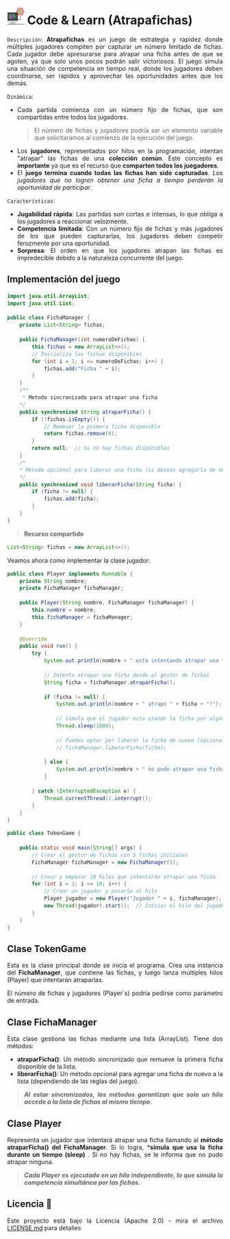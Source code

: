 <div align="justify">

# <img src=../../../images/computer.png width="40"> Code & Learn (Atrapafichas)

`Descripción`:
**Atrapafichas** es un juego de estrategia y rapidez donde múltiples jugadores compiten por capturar un número limitado de fichas. Cada jugador debe apresurarse para atrapar una ficha antes de que se agoten, ya que solo unos pocos podrán salir victoriosos. El juego simula una situación de competencia en tiempo real, donde los jugadores deben coordinarse, ser rápidos y aprovechar las oportunidades antes que los demás.

`Dinámica`:

- Cada partida comienza con un número fijo de fichas, que son compartidas entre todos los jugadores.
    > El número de fichas y jugadores podría ser un elemento variable que solicitaramos al comienzo de la ejecución del juego.
- Los **jugadores**, representados por hilos en la programación, intentan "atrapar" las fichas de una **colección común**. Este concepto es **importante** ya que es el recurso que **comparten todos los juegadores**.
- El **juego termina cuando todas las fichas han sido capturadas**. *Los jugadores que no logren obtener una ficha a tiempo perderán la oportunidad de participar*.

`Características`:

- **Jugabilidad rápida**: Las partidas son cortas e intensas, lo que obliga a los jugadores a reaccionar velozmente.
- **Competencia limitada**: Con un número fijo de fichas y más jugadores de los que pueden capturarlas, los jugadores deben competir ferozmente por una oportunidad.
- **Sorpresa**: El orden en que los jugadores atrapan las fichas es impredecible debido a la naturaleza concurrente del juego.

## Implementación del juego

```java
import java.util.ArrayList;
import java.util.List;

public class FichaManager {
    private List<String> fichas;

    public FichaManager(int numeroDeFichas) {
        this.fichas = new ArrayList<>();
        // Inicializa las fichas disponibles
        for (int i = 1; i <= numeroDeFichas; i++) {
            fichas.add("Ficha " + i);
        }
    }
    /**
     * Metodo sincronizado para atrapar una ficha
    */
    public synchronized String atraparFicha() {
        if (!fichas.isEmpty()) {
            // Remover la primera ficha disponible
            return fichas.remove(0);
        }
        return null;  // Si no hay fichas disponibles
    }
    /*
    * Metodo opcional para liberar una ficha (si deseas agregarla de nuevo)
    */
    public synchronized void liberarFicha(String ficha) {
        if (ficha != null) {
            fichas.add(ficha);
        }
    }
}
```

> **Recurso compartido**

```java
List<String> fichas = new ArrayList<>();
```


Veamos ahora como implementar la clase jugador:

```java
public class Player implements Runnable {
    private String nombre;
    private FichaManager fichaManager;

    public Player(String nombre, FichaManager fichaManager) {
        this.nombre = nombre;
        this.fichaManager = fichaManager;
    }

    @Override
    public void run() {
        try {
            System.out.println(nombre + " está intentando atrapar una ficha...");

            // Intenta atrapar una ficha desde el gestor de fichas
            String ficha = fichaManager.atraparFicha();

            if (ficha != null) {
                System.out.println(nombre + " atrapó " + ficha + "!");
                
                // Simula que el jugador esta usando la ficha por algún tiempo
                Thread.sleep(1000);

                // Puedes optar por liberar la ficha de nuevo (opcional)
                // fichaManager.liberarFicha(ficha);

            } else {
                System.out.println(nombre + " no pudo atrapar una ficha, no quedan más disponibles.");
            }

        } catch (InterruptedException e) {
            Thread.currentThread().interrupt();
        }
    }
}
```

```java
public class TokenGame {

    public static void main(String[] args) {
        // Crear el gestor de fichas con 5 fichas iniciales
        FichaManager fichaManager = new FichaManager(5);

        // Crear y empezar 10 hilos que intentarán atrapar una ficha
        for (int i = 1; i <= 10; i++) {
            // Crear un jugador y pasarlo al hilo
            Player jugador = new Player("Jugador " + i, fichaManager);
            new Thread(jugador).start();  // Iniciar el hilo del jugador
        }
    }
}
```

## Clase TokenGame

Esta es la clase principal donde se inicia el programa. Crea una instancia del **FichaManager**, que contiene las fichas, y luego lanza múltiples hilos (Player) que intentarán atraparlas.

El número de fichas y jugadores (Player´s) podría pedirse como parámetro de entrada.

## Clase FichaManager

Esta clase gestiona las fichas mediante una lista (ArrayList).
Tiene dos métodos:

- **atraparFicha()**: Un método sincronizado que remueve la primera ficha disponible de la lista.
- **liberarFicha()**: Un método opcional para agregar una ficha de nuevo a la lista (dependiendo de las reglas del juego).

>***Al estar sincronizados, los métodos garantizan que solo un hilo accede a la lista de fichas al mismo tiempo***.

## Clase Player

Representa un jugador que intentará atrapar una ficha llamando al **método atraparFicha() del FichaManager**. Si lo logra, ***simula que usa la ficha durante un tiempo (sleep)** . Si no hay fichas, se le informa que no pudo atrapar ninguna.

> ***Cada Player es ejecutado en un hilo independiente, lo que simula la competencia simultánea por las fichas***.

## Licencia 📄

Este proyecto está bajo la Licencia (Apache 2.0) - mira el archivo [LICENSE.md](../../../LICENSE) para detalles

</div>